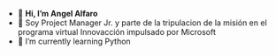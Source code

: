 - 👋 **Hi, I’m Angel Alfaro**
- 👀 Soy Project Manager Jr. y parte de la tripulacion de la misión en el programa virtual Innovacción impulsado por Microsoft
- 🌱 I’m currently learning Python


<!---
AngelAlfaro92/AngelAlfaro92 is a ✨ special ✨ repository because its `README.md` (this file) appears on your GitHub profile.
You can click the Preview link to take a look at your changes.
--->
